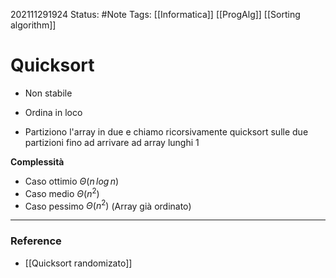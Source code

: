 202111291924
Status: #Note
Tags: [[Informatica]] [[ProgAlg]] [[Sorting algorithm]]

# Quicksort
- Non stabile

- Ordina in loco

- Partiziono l'array in due e chiamo ricorsivamente quicksort sulle due partizioni fino ad arrivare ad array lunghi 1

**Complessità**
- Caso ottimio $\Theta( n\,log{\,n} )$
- Caso medio $\Theta(n^2)$
- Caso pessimo $\Theta(n^2)$ (Array già ordinato)

---

### Reference
- [[Quicksort randomizato]]


